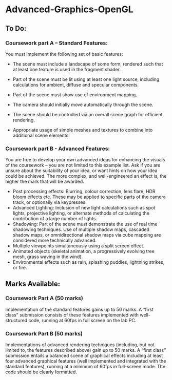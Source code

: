 # Advanced-Graphics-OpenGL

## To Do:
### Coursework part A – Standard Features:

You must implement the following set of basic features:

- The scene must include a landscape of some form, rendered such that at least one texture is used in the fragment shader.

- Part of the scene must be lit using at least one light source, including calculations for ambient, diffuse and specular components.
- Part of the scene must show use of environment mapping.
- The camera should initially move automatically through the scene.
- The scene should be controlled via an overall scene graph for efficient rendering.
- Appropriate usage of simple meshes and textures to combine into additional scene elements.

### Coursework part B - Advanced Features:

You are free to develop your own advanced ideas for enhancing the visuals of the coursework – you are not limited to this example list. Ask if you are unsure about the suitability of your idea, or want hints on how your idea could be achieved. The more complex, and well-engineered an effect is, the higher the mark that will be awarded.

- Post processing effects: Blurring, colour correction, lens flare, HDR bloom effects etc. These may be applied to specific parts of the camera track, or optionally via keypresses.
- Advanced Lighting: Inclusion of new light calculations such as spot lights, projective lighting, or alternate methods of calculating the contribution of a large number of lights.
- Shadowing: Part of the scene must demonstrate the use of real time shadowing techniques. Use of multiple shadow maps, cascaded shadow maps, or omnidirectional shadow maps via cube mapping are considered more technically advanced.
- Multiple viewpoints simultaneously using a split screen effect.
- Animated objects (skeletal animation, a progressively evolving tree mesh, grass waving in the wind).
- Environmental effects such as rain, splashing puddles, lightning strikes, or fire.


## Marks Available:
### Coursework Part A (50 marks)

Implementation of the standard features gains up to 50 marks.
A “first class” submission consists of these features implemented with well-structured code, running at 60fps in full screen on the lab PC.
### Coursework Part B (50 marks)

Implementations of advanced rendering techniques (including, but not limited to, the features described above) gain up to 50 marks.
A “first class” submission entails a balanced scene of graphical effects including at least four advanced graphical features (well implemented and integrated with the standard features), running at a minimum of 60fps in full-screen mode. The code should be clearly formatted.